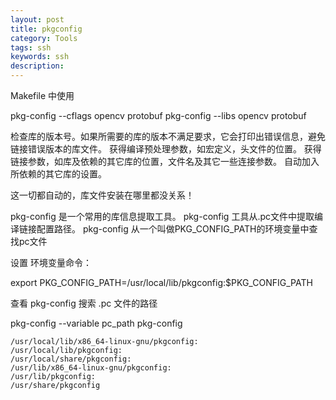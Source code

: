 ```yaml
---
layout: post
title: pkgconfig
category: Tools
tags: ssh
keywords: ssh
description:
---
```


Makefile 中使用

pkg-config --cflags opencv protobuf
pkg-config --libs opencv protobuf

检查库的版本号。如果所需要的库的版本不满足要求，它会打印出错误信息，避免链接错误版本的库文件。
获得编译预处理参数，如宏定义，头文件的位置。
获得链接参数，如库及依赖的其它库的位置，文件名及其它一些连接参数。
自动加入所依赖的其它库的设置。

这一切都自动的，库文件安装在哪里都没关系！

pkg-config 是一个常用的库信息提取工具。
pkg-config 工具从.pc文件中提取编译链接配置路径。
pkg-config 从一个叫做PKG_CONFIG_PATH的环境变量中查找pc文件

设置 环境变量命令：

export PKG_CONFIG_PATH=/usr/local/lib/pkgconfig:$PKG_CONFIG_PATH

查看 pkg-config 搜索 .pc 文件的路径

pkg-config --variable pc_path pkg-config

    /usr/local/lib/x86_64-linux-gnu/pkgconfig:
    /usr/local/lib/pkgconfig:
    /usr/local/share/pkgconfig:
    /usr/lib/x86_64-linux-gnu/pkgconfig:
    /usr/lib/pkgconfig:
    /usr/share/pkgconfig
